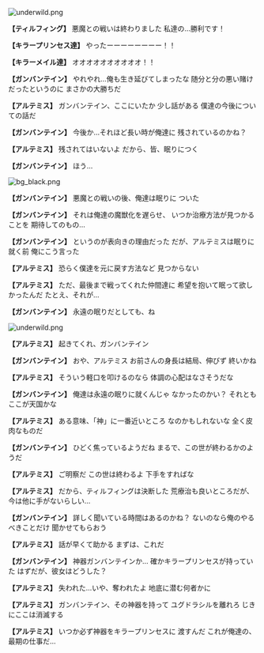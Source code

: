 
![underwild.png](../images/backgrounds/underwild.png)

**【ティルフィング】**
悪魔との戦いは終わりました
私達の…勝利です！

**【キラープリンセス達】**
やったーーーーーーーー！！

**【キラーメイル達】**
オオオオオオオオオオ！！

**【ガンバンテイン】**
やれやれ…俺も生き延びてしまったな
随分と分の悪い賭けだったというのに
まさかの大勝ちだ

**【アルテミス】**
ガンバンテイン、ここにいたか
少し話がある
僕達の今後についての話だ

**【ガンバンテイン】**
今後か…それほど長い時が俺達に
残されているのかね？

**【アルテミス】**
残されてはいないよ
だから、皆、眠りにつく

**【ガンバンテイン】**
ほう…

![bg_black.png](../images/backgrounds/bg_black.png)

**【ガンバンテイン】**
悪魔との戦いの後、俺達は眠りに
ついた

**【ガンバンテイン】**
それは俺達の魔獣化を遅らせ、
いつか治療方法が見つかることを
期待してのもの…

**【ガンバンテイン】**
というのが表向きの理由だった
だが、アルテミスは眠りに就く前
俺にこう言った

**【アルテミス】**
恐らく僕達を元に戻す方法など
見つからない

**【アルテミス】**
ただ、最後まで戦ってくれた仲間達に
希望を抱いて眠って欲しかったんだ
たとえ、それが…

**【ガンバンテイン】**
永遠の眠りだとしても、ね

![underwild.png](../images/backgrounds/underwild.png)

**【アルテミス】**
起きてくれ、ガンバンテイン

**【ガンバンテイン】**
おや、アルテミス
お前さんの身長は結局、伸びず
終いかね

**【アルテミス】**
そういう軽口を叩けるのなら
体調の心配はなさそうだな

**【ガンバンテイン】**
俺達は永遠の眠りに就くんじゃ
なかったのかい？
それともここが天国かな

**【アルテミス】**
ある意味、「神」に一番近いところ
なのかもしれないな
全く皮肉なものだ

**【ガンバンテイン】**
ひどく焦っているようだね
まるで、この世が終わるかのようだ

**【アルテミス】**
ご明察だ
この世は終わるよ
下手をすればな

**【アルテミス】**
だから、ティルフィングは決断した
荒療治も良いところだが、
今は他に手がないらしい…

**【ガンバンテイン】**
詳しく聞いている時間はあるのかね？
ないのなら俺のやるべきことだけ
聞かせてもらおう

**【アルテミス】**
話が早くて助かる
まずは、これだ

**【ガンバンテイン】**
神器ガンバンテインか…
確かキラープリンセスが持っていた
はずだが、彼女はどうした？

**【アルテミス】**
失われた…いや、奪われたよ
地底に潜む何者かに

**【アルテミス】**
ガンバンテイン、その神器を持って
ユグドラシルを離れろ
じきにここは消滅する

**【アルテミス】**
いつか必ず神器をキラープリンセスに
渡すんだ
これが俺達の、最期の仕事だ…